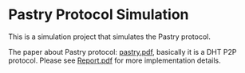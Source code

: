 # Pastry Protocol Simulation

This is a simulation project that simulates the Pastry protocol.

The paper about Pastry protocol: [pastry.pdf](https://github.com/hsliao0903/2020Fall_DOSP_Pastry_Proj3/blob/master/pastry.pdf ), basically it is a DHT P2P protocol.
Please see [Report.pdf](https://github.com/hsliao0903/Pastry_DHT_Simulation/blob/master/Report.pdf) for more implementation details.

